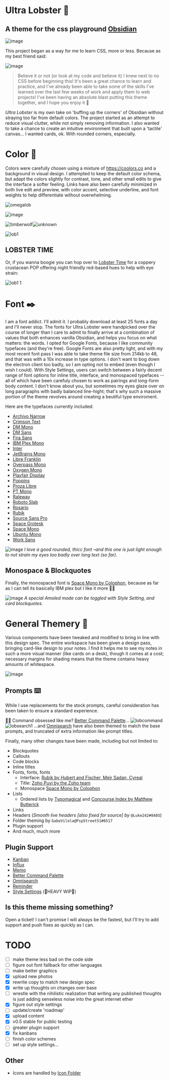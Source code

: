 # Ultra Lobster 🦞
## A theme for the css playground [Obsidian](https://obsidian.md/)

![image](https://user-images.githubusercontent.com/87339163/198754387-416d6149-a536-4a8f-adfb-0cf27c12702f.png)

This project began as a way for me to learn CSS, more or less. Because as my best friend said:

![image](https://user-images.githubusercontent.com/87339163/197320589-e1a4b86e-d17f-4ab4-9a18-0869a3ae0f65.png)

> Believe it or not (or look at my code and believe it) I knew next to no CSS before beginning this! It's been a great chance to learn and practice, and I've already been able to take some of the skills I've learned over the last few weeks of work and apply them to web projects! I've been having an absolute blast putting this theme together, and I hope you enjoy it 🥰

_Ultra Lobster_ is my own take on 'buffing up the corners' of Obsidian without straying too far from default colors. The project started as an attempt to reduce visual clutter, while not simply removing information. I also wanted to take a chance to create an intuitive environment that built upon a 'tactile' canvas... I wanted cards, ok. With rounded corners, especially.

# Color 🎨
Colors were carefully chosen using a mixture of <https://coolors.co> and a background in visual design. I attempted to keep the default color schema, but adapt the colors slightly for contrast, tone, and other small edits to give the interface a softer feeling. Links have also been carefully minimized in both live edit and preview, with color accent, selective underline, and font weights to help differentiate without overwhelming.

![omegalob](https://user-images.githubusercontent.com/87339163/197934983-d6b34eb8-cd48-432e-9894-6eb91cbdf4e7.png)

![image](https://user-images.githubusercontent.com/87339163/198754336-433b6fbe-d533-4d77-acae-d9ac8c38cc97.png)

![timberwolf](https://user-images.githubusercontent.com/87339163/198393910-252dea33-f2b1-486e-b34c-e89015261ae7.png)![unknown](https://user-images.githubusercontent.com/87339163/198155892-1a49dcb1-4a40-4492-8a52-39a704c76010.png)

![lob1](https://user-images.githubusercontent.com/87339163/197315601-10d3d4eb-d786-48c1-8913-65ed4f29f2bf.png)

## LOBSTER TIME
Or, if you wanna boogie you can hop over to [Lobster Time](https://coolors.co/f4f1de-efd4bf-eab69f-e07a5f-3d405b-0b7a75) for a coppery crustacean POP offering night friendly red-based hues to help with eye strain:

![lob1 1](https://user-images.githubusercontent.com/87339163/197315662-50dc5141-a0fd-415f-9615-cec1acddb0d7.png)

# Font ✒️
I am a font addict. I'll admit it. I probably download at least 25 fonts a day and I'll never stop. The fonts for Ultra Lobster were handpicked over the course of longer than I care to admit to finally arrive at a combination of values that both enhances vanilla Obsidian, and helps you focus on what matters: the words. I opted for Google Fonts, because I like community typefaces (and they're free). Google Fonts are also pretty light, and with my most recent font pass I was able to take theme file size from 214kb to 48, and that was with a 10x increase in type options. I don't want to bog down the electron client too badly, so I am opting not to embed (even though I wish I could). With Style Settings, users can switch between a fairly decent range of font options for inline title, interface, and monospaced typefaces --all of which have been carefuly chosen to work as pairings and long-form body content. I don't know about you, but sometimes my eyes glaze over on long paragraphs with badly balanced line-hight; that's why such a massive portion of the theme revolves around creating a beutiful type enviroment.

Here are the typefaces currently included:
- [Archivo Narrow](https://fonts.google.com/specimen/Archivo+Narrow)
- [Crimson Text](https://fonts.google.com/specimen/Crimson+Text)
- [DM Mono](https://fonts.google.com/specimen/DM+Mono?category=Monospace)
- [DM Sans](https://fonts.google.com/specimen/DM+Sans)
- [Fira Sans](https://fonts.google.com/specimen/Fira+Sans)
- [IBM Plex Mono](https://fonts.google.com/specimen/IBM+Plex+Mono?category=Monospace)
- [Inter](https://fonts.google.com/specimen/Inter)
- [JetBrains Mono](https://fonts.google.com/specimen/JetBrains+Mono?category=Monospace)
- [Libre Franklin](https://fonts.google.com/specimen/Libre+Franklin)
- [Overpass Mono](https://fonts.google.com/specimen/Overpass+Mono?category=Monospace)
- [Oxygen Mono](https://fonts.google.com/specimen/Oxygen+Mono?category=Monospace)
- [Playfair Display](https://fonts.google.com/specimen/Playfair+Display)
- [Poppins](https://fonts.google.com/specimen/Poppins)
- [Proza Libre](https://fonts.google.com/specimen/Proza+Libre)
- [PT Mono](https://fonts.google.com/specimen/PT+Mono?category=Monospace)
- [Raleway](https://fonts.google.com/specimen/Raleway)
- [Roboto Slab](https://fonts.google.com/specimen/Roboto+Slab)
- [Rosario](https://fonts.google.com/specimen/Rosario)
- [Rubik](https://fonts.google.com/specimen/Rubik)
- [Source Sans Pro](https://fonts.google.com/specimen/Source+Sans+Pro)
- [Space Grotesk](https://fonts.google.com/specimen/Space+Grotesk)
- [Space Mono](https://fonts.google.com/specimen/Space+Mono?category=Monospace)
- [Ubuntu Mono](https://fonts.google.com/specimen/Ubuntu+Mono?category=Monospace)
- [Work Sans](https://fonts.google.com/specimen/Work+Sans)

![image](https://user-images.githubusercontent.com/87339163/197315907-f775cf5b-418e-44bb-9c11-c7b1b8508032.png)
_I love a good rounded, thicc font –and this one is just light enough to not strain my eyes too badly over long text (so far)._

## Monospace & Blockquotes
Finally, the monospaced font is [Space Mono by Colophon](https://fonts.google.com/specimen/Space+Mono?category=Monospace), because as far as I can tell its basically IBM plex but I like it more 🤷‍♀️

![image](https://user-images.githubusercontent.com/87339163/197315754-bae5e216-c907-4d21-b768-53412dcc999e.png)
_A special Amoled mode can be toggled with Style Setting, and card blockquotes._

# General Themery 💪
Various components have been tweaked and modified to bring in line with this design spec. The entire workspace has been given a design pass, bringing card-like design to your notes. I find it helps me to see my notes in such a more visual manner (like cards on a desk), though it comes at a cost; necessary margins for shading means that the theme contains heavy amounts of whitespace.

![image](https://user-images.githubusercontent.com/87339163/197316274-6fbeaeb2-6cfd-42e0-b5fc-c9db927cb7f2.png)

## Prompts ⌨️
While I use replacements for the stock prompts, careful consideration has been taken to ensure a standard experience.

👩‍💻 Command obsessed like me? [Better Command Palette](https://github.com/AlexBieg/obsidian-better-command-palette)...
![lobcommand](https://user-images.githubusercontent.com/87339163/197312966-bb9990d7-9b3b-42e0-9e01-22d91c43ed88.png)
![lobsearch1](https://user-images.githubusercontent.com/87339163/197316860-73bd4980-6c07-4432-a7fe-d309b4da6c79.png)
...and [Omnisearch](https://github.com/scambier/obsidian-omnisearch) have also been themed to match the base prompts, and truncated of extra information like prompt titles.

Finally, many other changes have been made, including but not limited to:
- Blockquotes
- Callouts
- Code blocks
- Inline titles
- Fonts, fonts, fonts
	- Interface: [Rubik by Hubert and Fischer, Meir Sadan, Cyreal](https://fonts.google.com/specimen/Rubik)
	- Title: [Zoho Puvi by the Zoho team](https://www.zoho.com/typefaces/puvi/)
	- Monospace [Space Mono by Colophon](https://fonts.google.com/specimen/Space+Mono?category=Monospace)
- Lists
	- Ordered lists by [Typomagical](https://github.com/hungsu/typomagical-obsidian) and [Concourse Index by Matthew Butterick](https://practicaltypography.com/concourse-index.html)
- Links
- Headers (_Smooth live headers [also fixed for source] by_ `@Luke242#8485`)
- Folder theming by `GabeVilela@PspStreet51#6517`
- Plugin support
- And much, much more

## Plugin Support
- [Kanban](https://github.com/mgmeyers/obsidian-kanban)
- [Influx](https://github.com/jensmtg/influx)
- [Memo](https://github.com/quorafind/obsidian-memos)
- [Better Command Palette](https://github.com/AlexBieg/obsidian-better-command-palette)
- [Omnisearch](https://github.com/scambier/obsidian-omnisearch)
- [Reminder](https://github.com/uphy/obsidian-reminder)
- [Style Settings](https://github.com/mgmeyers/obsidian-style-settings) (🚧HEAVY WIP🚧)

## Is this theme missing something?
Open a ticket! I can't promise I will always be the fastest, but I'll try to add support and push fixes as quickly as I can.

# TODO
- [ ] make theme less bad on the code side
- [ ] figure out font fallback for other languages
- [ ] make better graphics
- [x] upload new photos
- [x] rewrite copy to match new design spec
- [x] write up thoughts on changes over base
- [ ] wrestle with the nihilistic realization that writing any published thoughts is just adding senseless noise into the great internet ether
- [x] figure out style settings
- [ ] update/create 'roadmap'
- [x] upload content
- [x] v0.5 stable for public testing
- [ ] greater plugin support
- [x] fix kanbans
- [ ] finish color schemes
- [ ] set up style settings...

## Other
- Icons are handled by [Icon Folder](https://github.com/FlorianWoelki/obsidian-icon-folder)
